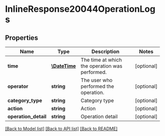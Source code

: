 # InlineResponse20044OperationLogs

## Properties
Name | Type | Description | Notes
------------ | ------------- | ------------- | -------------
**time** | [**\DateTime**](\DateTime.md) | The time at which the operation was performed. | [optional] 
**operator** | **string** | The user who performed the operation. | [optional] 
**category_type** | **string** | Category type | [optional] 
**action** | **string** | Action | [optional] 
**operation_detail** | **string** | Operation detail | [optional] 

[[Back to Model list]](../README.md#documentation-for-models) [[Back to API list]](../README.md#documentation-for-api-endpoints) [[Back to README]](../README.md)



